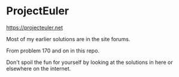 # ProjectEuler
https://projecteuler.net

Most of my earlier solutions are in the site forums.

From problem 170 and on in this repo.

Don't spoil the fun for yourself by looking at the solutions in here or elsewhere on the internet.
